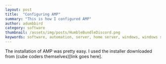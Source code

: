 ```yaml
---
layout: post
title:  "Configuring AMP"
summary: "This is how I configured AMP"
author: adumbbird
category: software
thumbnail: /assets/img/posts/HumbleBundleDiscord.png
keywords: software, automation, server, home server, windows, windows server, windows 11, emby, ombi, sonarr, radarr, jackett, transmission, expressvpn
---
```

The installation of AMP was pretty easy. I used the installer downloaded from (cube coders themselves)[link goes here]. 